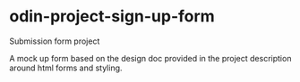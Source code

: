 # odin-project-sign-up-form

Submission form project

A mock up form based on the design doc provided in the project
description around html forms and styling.